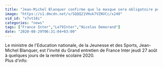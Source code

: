 ```yaml
---
title: "Jean-Michel Blanquer confirme que le masque sera obligatoire pour les \u00e9l\u00e8ves et les personnels pendant les r\u00e9cr\u00e9ations au coll\u00e8ge et au lyc\u00e9e, seulement pour les personnels en primaire"
image: "https://s1.dmcdn.net/v/SQQQ21VHuk7VZNVCc/x240"
vid_id: "x7vt18i"
categories: "news"
tags: ["France Inter","Le79Inter","Nicolas Demorand"]
date: "2020-08-29T06:31:04+03:00"
---
```

Le ministre de l'Education nationale, de la Jeunesse et des Sports, Jean-Michel Blanquer, est l'invité du Grand entretien de France Inter jeudi 27 août à quelques jours de la rentrée scolaire 2020.  <br>Plus d'info: 
